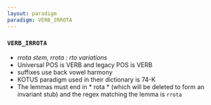 ```yaml
---
layout: paradigm
paradigm: VERB_IRROTA
---
```

### ` VERB_IRROTA `

* _rrota stem, rrota : rto variations_
* Universal POS is VERB and legacy POS is VERB
* suffixes use back vowel harmony
* KOTUS paradigm used in their dictionary is 74-K
* The lemmas must end in * rota * (which will be deleted to form an invariant stub) and the regex matching the lemma is ` rrota `
